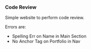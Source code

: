 ### Code Review

Simple website to perform code review. 

Errors are: 
- Spelling Err on Name in Main Section
- No Anchor Tag on Portfolio in Nav
